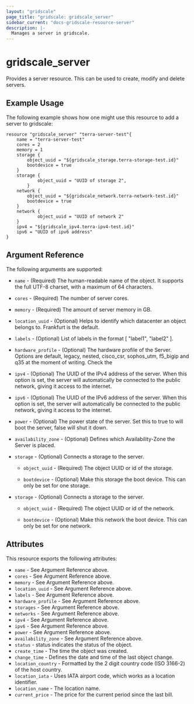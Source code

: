 ```yaml
---
layout: "gridscale"
page_title: "gridscale: gridscale_server"
sidebar_current: "docs-gridscale-resource-server"
description: |-
  Manages a server in gridscale.
---
```


# gridscale_server

Provides a server resource. This can be used to create, modify and delete servers.

## Example Usage

The following example shows how one might use this resource to add a server to gridscale:

```hcl
resource "gridscale_server" "terra-server-test"{
	name = "terra-server-test"
	cores = 2
	memory = 1
	storage {
		object_uuid = "${gridscale_storage.terra-storage-test.id}"
		bootdevice = true
	}
	storage {
    		object_uuid = "UUID of storage 2",
    	}
	network {
		object_uuid = "${gridscale_network.terra-network-test.id}"
		bootdevice = true
	}
	network {
    		object_uuid = "UUID of network 2"
    }
	ipv4 = "${gridscale_ipv4.terra-ipv4-test.id}"
	ipv6 = "UUID of ipv6 address"
}
```

## Argument Reference

The following arguments are supported:

* `name` - (Required) The human-readable name of the object. It supports the full UTF-8 charset, with a maximum of 64 characters.

* `cores` - (Required) The number of server cores.

* `memory` - (Required) The amount of server memory in GB.

* `location_uuid` - (Optional) Helps to identify which datacenter an object belongs to. Frankfurt is the default.

* `labels` - (Optional) List of labels in the format [ "label1", "label2" ].

* `hardware_profile` - (Optional) The hardware profile of the Server. Options are default, legacy, nested, cisco_csr, sophos_utm, f5_bigip and q35 at the moment of writing. Check the 

* `ipv4` - (Optional) The UUID of the IPv4 address of the server. When this option is set, the server will automatically be connected to the public network, giving it access to the internet.

* `ipv6` - (Optional) The UUID of the IPv6 address of the server. When this option is set, the server will automatically be connected to the public network, giving it access to the internet.

* `power` - (Optional) The power state of the server. Set this to true to will boot the server, false will shut it down.

* `availability_zone` - (Optional) Defines which Availability-Zone the Server is placed.

* `storage` - (Optional) Connects a storage to the server.

    * `object_uuid` - (Required) The object UUID or id of the storage.
    
    * `bootdevice` - (Optional) Make this storage the boot device. This can only be set for one storage.

* `storage` - (Optional) Connects a storage to the server.

    * `object_uuid` - (Required) The object UUID or id of the network.
    
    * `bootdevice` - (Optional) Make this network the boot device. This can only be set for one network.

## Attributes

This resource exports the following attributes:

* `name` - See Argument Reference above.
* `cores` - See Argument Reference above.
* `memory` - See Argument Reference above.
* `location_uuid` - See Argument Reference above.
* `labels` - See Argument Reference above.
* `hardware_profile` - See Argument Reference above.
* `storages` - See Argument Reference above.
* `networks` - See Argument Reference above.
* `ipv4` - See Argument Reference above.
* `ipv6` - See Argument Reference above.
* `power` - See Argument Reference above.
* `availability_zone` - See Argument Reference above.
* `status` - status indicates the status of the object.
* `create_time` - The time the object was created.
* `change_time` - Defines the date and time of the last object change.
* `location_country` - Formatted by the 2 digit country code (ISO 3166-2) of the host country.
* `location_iata` - Uses IATA airport code, which works as a location identifier.
* `location_name` - The location name.
* `current_price` - The price for the current period since the last bill.
